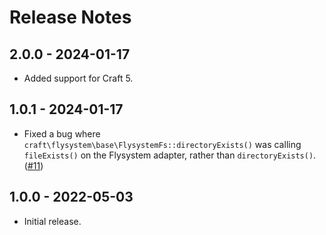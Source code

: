 # Release Notes

## 2.0.0 - 2024-01-17

- Added support for Craft 5.

## 1.0.1 - 2024-01-17

- Fixed a bug where `craft\flysystem\base\FlysystemFs::directoryExists()` was calling `fileExists()` on the Flysystem adapter, rather than `directoryExists()`. ([#11](https://github.com/craftcms/flysystem/issues/11))

## 1.0.0 - 2022-05-03

- Initial release.

